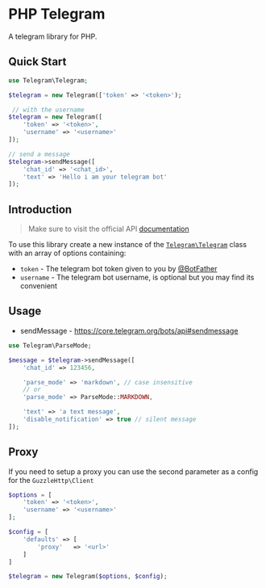 # PHP Telegram

A telegram library for PHP.

## Quick Start

```php
use Telegram\Telegram;

$telegram = new Telegram(['token' => '<token>');

 // with the username
$telegram = new Telegram([
    'token' => '<token>',
    'username' => '<username>'
]);

// send a message
$telegram->sendMessage([
    'chat_id' => '<chat_id>',
    'text' => 'Hello i am your telegram bot'
]);
```

## Introduction

> Make sure to visit the official API [documentation](https://core.telegram.org/bots/api#available-methods)

To use this library create a new instance of the [`Telegram\Telegram`](src/Telegram.php#L46) class with an array of options containing:

- `token` - The telegram bot token given to you by [@BotFather](https://t.me/BotFather)
- `username` - The telegram bot username, is optional but you may find its convenient

## Usage

- sendMessage - https://core.telegram.org/bots/api#sendmessage

```php
use Telegram\ParseMode;

$message = $telegram->sendMessage([
    'chat_id' => 123456,

    'parse_mode' => 'markdown', // case insensitive
    // or
    'parse_mode' => ParseMode::MARKDOWN,

    'text' => 'a text message',
    'disable_notification' => true // silent message
]);
```

## Proxy

If you need to setup a proxy you can use the second parameter as a config for the `GuzzleHttp\Client`

```php
$options = [
    'token' => '<token>',
    'username' => '<username>'
];

$config = [
    'defaults' => [
        'proxy'   => '<url>'
    ]
]

$telegram = new Telegram($options, $config);
```